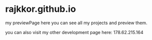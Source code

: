 # rajkkor.github.io
my previewPage
here you can see all my projects and preview them.

you can also visit my other development page here: 178.62.215.164
